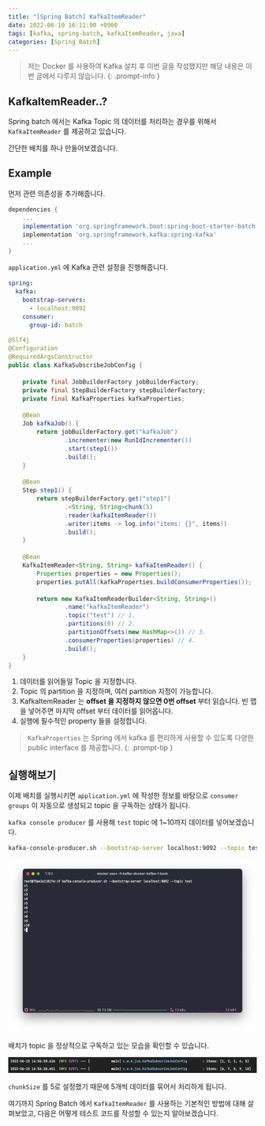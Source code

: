 ```yaml
---
title: "[Spring Batch] KafkaItemReader"
date: 2022-06-10 16:11:00 +0900
tags: [kafka, spring-batch, kafkaItemReader, java]
categories: [Spring Batch]
---
```


> 저는 Docker 를 사용하여 Kafka 설치 후 이번 글을 작성했지만 해당 내용은 이번 글에서 다루지 않습니다.
{: .prompt-info }

## KafkaItemReader..?

Spring batch 에서는 Kafka Topic 의 데이터를 처리하는 경우를 위해서 `KafkaItemReader` 를 제공하고 있습니다.

간단한 배치를 하나 만들어보겠습니다.

## Example

먼저 관련 의존성을 추가해줍니다.

```gradle
dependencies {
    ...
    implementation 'org.springframework.boot:spring-boot-starter-batch'
    implementation 'org.springframework.kafka:spring-kafka'
    ...
}
```

`application.yml` 에 Kafka 관련 설정을 진행해줍니다.

```yaml
spring:
  kafka:
    bootstrap-servers:
      - localhost:9092
    consumer:
      group-id: batch
```

```java
@Slf4j
@Configuration
@RequiredArgsConstructor
public class KafkaSubscribeJobConfig {

    private final JobBuilderFactory jobBuilderFactory;
    private final StepBuilderFactory stepBuilderFactory;
    private final KafkaProperties kafkaProperties;

    @Bean
    Job kafkaJob() {
        return jobBuilderFactory.get("kafkaJob")
                .incrementer(new RunIdIncrementer())
                .start(step1())
                .build();
    }

    @Bean
    Step step1() {
        return stepBuilderFactory.get("step1")
                .<String, String>chunk(5)
                .reader(kafkaItemReader())
                .writer(items -> log.info("items: {}", items))
                .build();
    }

    @Bean
    KafkaItemReader<String, String> kafkaItemReader() {
        Properties properties = new Properties();
        properties.putAll(kafkaProperties.buildConsumerProperties());

        return new KafkaItemReaderBuilder<String, String>()
                .name("kafkaItemReader")
                .topic("test") // 1.
                .partitions(0) // 2.
                .partitionOffsets(new HashMap<>()) // 3.
                .consumerProperties(properties) // 4.
                .build();
    }
}
```

1. 데이터를 읽어들일 Topic 을 지정합니다.
2. Topic 의 partition 을 지정하며, 여러 partition 지정이 가능합니다.
3. KafkaItemReader 는 **offset 을 지정하지 않으면 0번 offset** 부터 읽습니다. 빈 맵을 넣어주면 마지막 offset 부터 데이터를 읽어옵니다.
4. 실행에 필수적인 property 들을 설정합니다.

> `KafkaProperties` 는 Spring 에서 kafka 를 편리하게 사용할 수 있도록 다양한 public interface 를 제공합니다.
{: .prompt-tip }

## 실행해보기

이제 배치를 실행시키면 `application.yml` 에 작성한 정보를 바탕으로 `consumer groups` 이 자동으로 생성되고 topic 을 구독하는 상태가 됩니다.

`kafka console producer` 를 사용해 `test` topic 에 1~10까지 데이터를 넣어보겠습니다.

```bash
kafka-console-producer.sh --bootstrap-server localhost:9092 --topic test
```

![produce-topic](/assets/img/kafka-item-reader/1.png)

배치가 topic 을 정상적으로 구독하고 있는 모습을 확인할 수 있습니다.

![subscribe-batch](/assets/img/kafka-item-reader/2.png)

`chunkSize` 를 5로 설정했기 때문에 5개씩 데이터를 묶어서 처리하게 됩니다.

여기까지 Spring Batch 에서 `KafkaItemReader` 를 사용하는 기본적인 방법에 대해 살펴보았고, 다음은 어떻게 테스트 코드를 작성할 수 있는지 알아보겠습니다.

